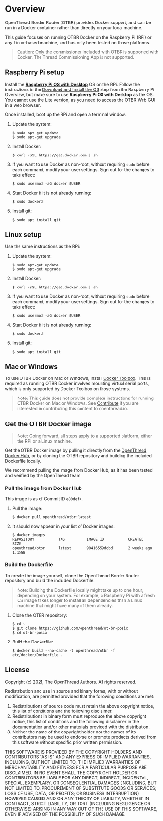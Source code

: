 # Overview

OpenThread Border Router (OTBR) provides Docker support, and can be run in a
Docker container rather than directly on your local machine.

This guide focuses on running OTBR Docker on the Raspberry Pi (RPi) or any
Linux-based machine, and has only been tested on those platforms.

> Caution: Only the commissioner included with OTBR is supported with Docker. The 
Thread Commissioning App is not supported.

## Raspberry Pi setup

Install the [**Raspberry Pi OS with
Desktop**](https://www.raspberrypi.org/downloads/raspberry-pi-os/)
OS on the RPi. Follow the instructions in the [Download and Install the
OS](../../../guides/border-router/raspberry-pi.md#download-and-install-the-os) step from
the Raspberry Pi Overview, but make sure to use **Raspberry Pi OS with
Desktop** as the OS. You cannot use the Lite version, as you need to access the
OTBR Web GUI in a web browser.

Once installed, boot up the RPi and open a terminal window.

1.  Update the system:
    ```
    $ sudo apt-get update
    $ sudo apt-get upgrade
    ```

1.  Install Docker:

    ```
    $ curl -sSL https://get.docker.com | sh
    ```

1.  If you want to use Docker as non-root, without requiring `sudo` before each
    command, modify your user settings. Sign out for the changes to take effect:
    ```
    $ sudo usermod -aG docker $USER
    ```

1.  Start Docker if it is not already running:
    ```
    $ sudo dockerd
    ```

1.  Install git:
    ```
    $ sudo apt install git
    ```

## Linux setup

Use the same instructions as the RPi:

1.  Update the system:
    ```
    $ sudo apt-get update
    $ sudo apt-get upgrade
    ```

1.  Install Docker:
    ```
    $ curl -sSL https://get.docker.com | sh
    ```

1.  If you want to use Docker as non-root, without requiring `sudo` before each
    command, modify your user settings. Sign out for the changes to take effect:
    ```
    $ sudo usermod -aG docker $USER
    ```

1.  Start Docker if it is not already running:
    ```
    $ sudo dockerd
    ```

1.  Install git:
    ```
    $ sudo apt install git
    ```

## Mac or Windows

To use OTBR Docker on Mac or Windows, install [Docker
Toolbox](https://docs.docker.com/toolbox/). This is required as running OTBR
Docker involves mounting virtual serial ports, which is only supported by Docker
Toolbox on those systems.

> Note: This guide does not provide complete instructions for running OTBR Docker
on Mac or Windows. See [Contribute](https://openthread.io/resources#contribute) if 
you are interested in contributing this content to openthread.io.

## Get the OTBR Docker image

> Note: Going forward, all steps apply to a supported platform, either the RPi or a Linux machine.

Get the OTBR Docker image by pulling it directly from the [OpenThread Docker
Hub](https://hub.docker.com/u/openthread/), or by cloning the OTBR repository
and building the included Dockerfile locally.

We recommend pulling the image from Docker Hub, as it has been tested and
verified by the OpenThread team.

### Pull the image from Docker Hub

This image is as of Commit ID `e80def4`.

1.  Pull the image:
    ```
    $ docker pull openthread/otbr:latest
    ```

1.  It should now appear in your list of Docker images:
    ```
    $ docker images
    REPOSITORY           TAG          IMAGE ID           CREATED           SIZE
    openthread/otbr      latest       98416559dcbd       2 weeks ago       1.15GB
    ```

### Build the Dockerfile

To create the image yourself, clone the OpenThread Border Router repository and
build the included Dockerfile.

> Note: Building the Dockerfile locally might take up to one hour, depending on
your system. For example, a Raspberry Pi with a fresh OS image takes longer
to install all dependencies than a Linux machine that might have many of them
already.

1.  Clone the OTBR repository:
    ```
    $ cd ~
    $ git clone https://github.com/openthread/ot-br-posix
    $ cd ot-br-posix
    ```

1.  Build the Dockerfile:
    ```
    $ docker build --no-cache -t openthread/otbr -f etc/docker/Dockerfile .
    ```

## License

Copyright (c) 2021, The OpenThread Authors.
All rights reserved.

Redistribution and use in source and binary forms, with or without
modification, are permitted provided that the following conditions are met:
1. Redistributions of source code must retain the above copyright
   notice, this list of conditions and the following disclaimer.
2. Redistributions in binary form must reproduce the above copyright
   notice, this list of conditions and the following disclaimer in the
   documentation and/or other materials provided with the distribution.
3. Neither the name of the copyright holder nor the
   names of its contributors may be used to endorse or promote products
   derived from this software without specific prior written permission.

THIS SOFTWARE IS PROVIDED BY THE COPYRIGHT HOLDERS AND CONTRIBUTORS "AS IS"
AND ANY EXPRESS OR IMPLIED WARRANTIES, INCLUDING, BUT NOT LIMITED TO, THE
IMPLIED WARRANTIES OF MERCHANTABILITY AND FITNESS FOR A PARTICULAR PURPOSE
ARE DISCLAIMED. IN NO EVENT SHALL THE COPYRIGHT HOLDER OR CONTRIBUTORS BE
LIABLE FOR ANY DIRECT, INDIRECT, INCIDENTAL, SPECIAL, EXEMPLARY, OR
CONSEQUENTIAL DAMAGES (INCLUDING, BUT NOT LIMITED TO, PROCUREMENT OF
SUBSTITUTE GOODS OR SERVICES; LOSS OF USE, DATA, OR PROFITS; OR BUSINESS
INTERRUPTION) HOWEVER CAUSED AND ON ANY THEORY OF LIABILITY, WHETHER IN
CONTRACT, STRICT LIABILITY, OR TORT (INCLUDING NEGLIGENCE OR OTHERWISE)
ARISING IN ANY WAY OUT OF THE USE OF THIS SOFTWARE, EVEN IF ADVISED OF THE
POSSIBILITY OF SUCH DAMAGE.

